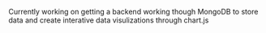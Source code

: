 Currently working on getting a backend working though MongoDB to store data and create interative data visulizations through chart.js
